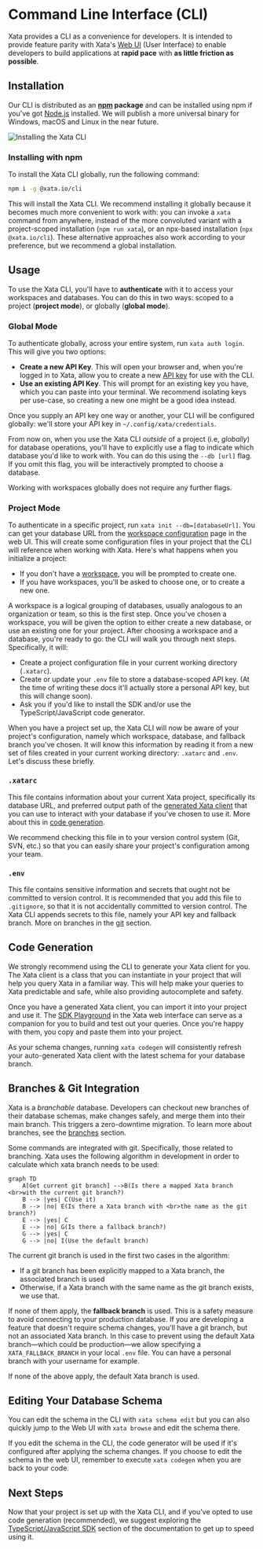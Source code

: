 # Command Line Interface (CLI)

Xata provides a CLI as a convenience for developers. It is intended to provide feature parity with Xata's [Web UI](https://docs.xata.io/getting-started) (User Interface) to enable developers to build applications at **rapid pace** with **as little friction as possible**.

## Installation

Our CLI is distributed as an **[npm](https://www.npmjs.com/package/@xata.io/cli) package** and can be installed using npm if you've got [Node.js](https://nodejs.org/) installed. We will publish a more universal binary for Windows, macOS and Linux in the near future.

![Installing the Xata CLI](/screenshots/CliInstall.gif)

### Installing with npm

To install the Xata CLI globally, run the following command:

```sh
npm i -g @xata.io/cli
```

This will install the Xata CLI. We recommend installing it globally because it becomes much more convenient to work with: you can invoke a `xata` command from anywhere, instead of the more convoluted variant with a project-scoped installation (`npm run xata`), or an npx-based installation (`npx @xata.io/cli`). These alternative approaches also work according to your preference, but we recommend a global installation.

## Usage

To use the Xata CLI, you'll have to **authenticate** with it to access your workspaces and databases. You can do this in two ways: scoped to a project (**project mode**), or globally (**global mode**).

### Global Mode

To authenticate globally, across your entire system, run `xata auth login`. This will give you two options:

- **Create a new API Key**. This will open your browser and, when you're logged in to Xata, allow you to create a new [API key](https://docs.xata.io/concepts/api-keys) for use with the CLI.
- **Use an existing API Key**. This will prompt for an existing key you have, which you can paste into your terminal. We recommend isolating keys per use-case, so creating a new one might be a good idea instead.

Once you supply an API key one way or another, your CLI will be configured globally: we'll store your API key in `~/.config/xata/credentials`.

From now on, when you use the Xata CLI _outside_ of a project (i.e, _globally_) for database operations, you'll have to explicitly use a flag to indicate which database you'd like to work with. You can do this using the `--db [url]` flag. If you omit this flag, you will be interactively prompted to choose a database.

Working with workspaces globally does not require any further flags.

### Project Mode

To authenticate in a specific project, run `xata init --db=[databaseUrl]`. You can get your database URL from the [workspace configuration](https://docs.xata.io/concepts/workspaces#configuring-a-workspace) page in the web UI. This will create some configuration files in your project that the CLI will reference when working with Xata. Here's what happens when you initialize a project:

- If you don't have a [workspace](https://docs.xata.io/concepts/workspaces), you will be prompted to create one.
- If you have workspaces, you'll be asked to choose one, or to create a new one.

A workspace is a logical grouping of databases, usually analogous to an organization or team, so this is the first step. Once you've chosen a workspace, you will be given the option to either create a new database, or use an existing one for your project. After choosing a workspace and a database, you're ready to go: the CLI will walk you through next steps. Specifically, it will:

- Create a project configuration file in your current working directory (`.xatarc`).
- Create or update your `.env` file to store a database-scoped API key. (At the time of writing these docs it'll actually store a personal API key, but this will change soon).
- Ask you if you'd like to install the SDK and/or use the TypeScript/JavaScript code generator.

When you have a project set up, the Xata CLI will now be aware of your project's configuration, namely which workspace, database, and fallback branch you've chosen. It will know this information by reading it from a new set of files created in your current working directory: `.xatarc` and `.env`. Let's discuss these briefly.

### `.xatarc`

This file contains information about your current Xata project, specifically its database URL, and preferred output path of the [generated Xata client](#code-generation) that you can use to interact with your database if you've chosen to use it. More about this in [code generation](#code-generation).

We recommend checking this file in to your version control system (Git, SVN, etc.) so that you can easily share your project's configuration among your team.

### `.env`

This file contains sensitive information and secrets that ought not be committed to version control. It is recommended that you add this file to `.gitignore`, so that it is not accidentally committed to version control. The Xata CLI appends secrets to this file, namely your API key and fallback branch. More on branches in the [git](#branches--git-integration) section.

## Code Generation

We strongly recommend using the CLI to generate your Xata client for you. The Xata client is a class that you can instantiate in your project that will help you query Xata in a familiar way. This will help make your queries to Xata predictable and safe, while also providing autocomplete and safety.

Once you have a generated Xata client, you can import it into your project and use it. The [SDK Playground](https://docs.xata.io/sdk/playground) in the Xata web interface can serve as a companion for you to build and test out your queries. Once you're happy with them, you copy and paste them into your project.

As your schema changes, running `xata codegen` will consistently refresh your auto-generated Xata client with the latest schema for your database branch.

## Branches & Git Integration

Xata is a _branchable_ database. Developers can checkout new branches of their database schemas, make changes safely, and merge them into their main branch. This triggers a zero-downtime migration. To learn more about branches, see the [branches](https://docs.xata.io/concepts/branches) section.

Some commands are integrated with git. Specifically, those related to branching. Xata uses the following algorithm in development in order to calculate which xata branch needs to be used:

```mermaid
graph TD
    A[Get current git branch] -->B(Is there a mapped Xata branch <br>with the current git branch?)
    B --> |yes| C(Use it)
    B --> |no| E(Is there a Xata branch with <br>the name as the git branch?)
    E --> |yes| C
    E --> |no| G(Is there a fallback branch?)
    G --> |yes| C
    G --> |no| I(Use the default branch)
```

The current git branch is used in the first two cases in the algorithm:

- If a git branch has been explicitly mapped to a Xata branch, the associated branch is used
- Otherwise, if a Xata branch with the same name as the git branch exists, we use that.

If none of them apply, the **fallback branch** is used. This is a safety measure to avoid connecting to your production database. If you are developing a feature that doesn't require schema changes, you'll have a git branch, but not an associated Xata branch. In this case to prevent using the default Xata branch—which could be production—we allow specifying a `XATA_FALLBACK_BRANCH` in your local `.env` file. You can have a personal branch with your username for example.

If none of the above apply, the default Xata branch is used.

## Editing Your Database Schema

You can edit the schema in the CLI with `xata schema edit` but you can also quickly jump to the Web UI with `xata browse` and edit the schema there.

If you edit the schema in the CLI, the code generator will be used if it's configured after applying the schema changes. If you choose to edit the schema in the web UI, remember to execute `xata codegen` when you are back to your code.

## Next Steps

Now that your project is set up with the Xata CLI, and if you've opted to use code generation (recommended), we suggest exploring the [TypeScript/JavaScript SDK](https://docs.xata.io/sdk/getting-started) section of the documentation to get up to speed using it.
